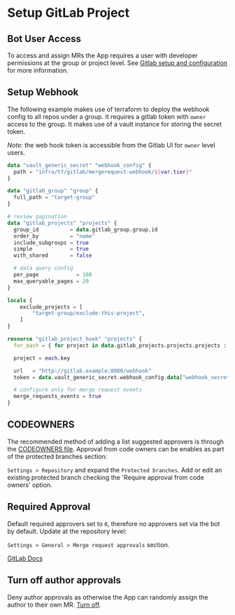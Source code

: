 # Setup GitLab Project

## Bot User Access

To access and assign MRs the App requires a user with developer permissions at the group or project level. See
[Gitlab setup and configuration](./add-gitlab-bot-user.md) for more information.

## Setup Webhook

The following example makes use of terraform to deploy the webhook config to all repos under a group. It requires a
gitlab token with `owner` access to the group. It makes use of a vault instance for storing the secret token.

*Note:* the web hook token is accessible from the Gitlab UI for `owner` level users.

```terraform
data "vault_generic_secret" "webhook_config" {
  path = "infra/tf/gitlab/mergerequest-webhook/${var.tier}"
}

data "gitlab_group" "group" {
  full_path = "target-group"
}

# review pagination
data "gitlab_projects" "projects" {
  group_id          = data.gitlab_group.group.id
  order_by          = "name"
  include_subgroups = true
  simple            = true
  with_shared       = false

  # data query config
  per_page            = 100
  max_queryable_pages = 20
}

locals {
    exclude_projects = [
        "target-group/exclude-this-project",
    ]
}

resource "gitlab_project_hook" "projects" {
  for_each = { for project in data.gitlab_projects.projects.projects : project.path_with_namespace => project.id if !contains(local.exclude_projects, project.path_with_namespace) }

  project = each.key

  url   = "http://gitlab.example:8080/webhook"
  token = data.vault_generic_secret.webhook_config.data["webhook_secret"]

  # configure only for merge request events
  merge_requests_events = true
}
```

## CODEOWNERS

The recommended method of adding a list suggested approvers is through the [CODEOWNERS file](https://docs.gitlab.com/ee/user/project/code_owners.html).
Approval from code owners can be enables as part of the protected branches section:

`Settings > Repository` and expand the `Protected branches`. Add or edit an existing protected branch checking the
'Require approval from code owners' option.

## Required Approval

Default required approvers set to `0`, therefore no approvers set via the bot by default. Update at the repository
level:

`Settings > General > Merge request approvals` section.

[GitLab Docs](https://docs.gitlab.com/ee/user/project/merge_requests/approvals/settings.html)

## Turn off author approvals

Deny author approvals as otherwise the App can randomly assign the author to their own MR. [Turn off](https://docs.gitlab.com/ee/user/project/merge_requests/approvals/settings.html#prevent-approval-by-author).
